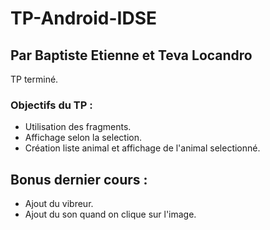 ﻿# TP-Android-IDSE
## Par Baptiste Etienne et Teva Locandro

TP terminé.

### Objectifs du TP :

- Utilisation des fragments.
- Affichage selon la selection.
- Création liste animal et affichage de l'animal selectionné.

## Bonus dernier cours :

- Ajout du vibreur.
- Ajout du son quand on clique sur l'image.

